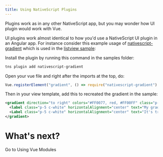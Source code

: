 ```yaml
---
title: Using NativeScript Plugins
---
```


Plugins work as in any other NativeScript app, but you may wonder how UI plugin would work with Vue.

UI plugins work almost identical to how you'd use a NativeScript UI plugin in an Angular app. For instance consider this example usage of [nativescript-gradient](https://github.com/EddyVerbruggen/nativescript-gradient) which is used in the [listview sample](samples/app/app-with-list-view.js):

Install the plugin by running this command in the samples folder:

```sh
tns plugin add nativescript-gradient
```

Open your vue file and right after the imports at the top, do:

```js
Vue.registerElement("gradient", () => require("nativescript-gradient").Gradient);
```

Then in your view template, add this to recreated the gradient in the sample:

```xml
<gradient direction="to right" colors="#FF0077, red, #FF00FF" class="p-15">
  <label class="p-5 c-white" horizontalAlignment="center" text="My gradients are the best." textWrap="true"></label>
  <Label class="p-5 c-white" horizontalAlignment="center" text="It's true." textWrap="true"></Label>
</gradient>
```

# What's next?

<a router-link="/using-vue-modules" class="docute-button docute-button-success">
    Go to Using Vue Modules
</a>
